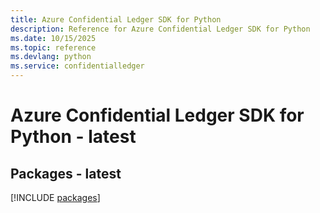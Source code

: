 ```yaml
---
title: Azure Confidential Ledger SDK for Python
description: Reference for Azure Confidential Ledger SDK for Python
ms.date: 10/15/2025
ms.topic: reference
ms.devlang: python
ms.service: confidentialledger
---
```

# Azure Confidential Ledger SDK for Python - latest
## Packages - latest
[!INCLUDE [packages](confidential-ledger-index.md)]